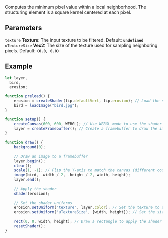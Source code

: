 Computes the minimum pixel value within a local neighborhood. The structuring element is a square kernel centered at each pixel.

## Parameters
`texture` **Texture**: The input texture to be filtered. Default: **`undefined`**
<br>
`uTextureSize` **Vec2:** The size of the texture used for sampling neighboring pixels. Default: **`(0.0, 0.0)`**

## Example
```javascript
let layer,
  bird,
  erosion;

function preload() {
    erosion = createShader(fip.defaultVert, fip.erosion); // Load the shader
    bird = loadImage("bird.jpg");
}

function setup() {
    createCanvas(600, 600, WEBGL); // Use WEBGL mode to use the shader
    layer = createFramebuffer(); // Create a framebuffer to draw the image onto (faster p5.js version of createGraphics())
}
  
function draw() {
    background(0);
    
    // Draw an image to a framebuffer 
    layer.begin();
    clear();
    scale(1, -1); // Flip the Y-axis to match the canvas (different coordinate system in framebuffer)
    image(bird, -width / 2, -height / 2, width, height);
    layer.end();
    
    // Apply the shader
    shader(erosion);
    
    // Set the shader uniforms
    erosion.setUniform("texture", layer.color); // Set the texture to apply the shader to
    erosion.setUniform('uTextureSize', [width, height]); // Set the size of the texture used
    
    rect(0, 0, width, height); // Draw a rectangle to apply the shader to
    resetShader(); 
}
```